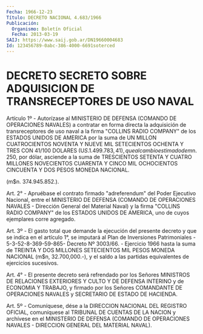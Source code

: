 ```yaml
---
Fecha: 1966-12-23
Título: DECRETO NACIONAL 4.683/1966
Publicación:
  Organismo: Boletín Oficial
  Fecha: 2013-03-19
SAIJ: https://www.saij.gob.ar/DN19660004683
Id: 123456789-0abc-386-4000-6691soterced
---
```

# DECRETO SECRETO SOBRE ADQUISICION DE TRANSRECEPTORES DE USO NAVAL

<a id="1"></a>
Artículo 1º - Autorízase al MINISTERIO DE DEFENSA (COMANDO DE OPERACIONES NAVALES) a contratar en forma directa la adquisición de transreceptores de uso naval a la firma "COLLINS RADIO COMPANY" de los ESTADOS UNIDOS DE AMERICA por la suma de UN MILLON CUATROCIENTOS NOVENTA Y NUEVE MIL SETECIENTOS OCHENTA Y TRES CON 41/100 DOLARES (U$S. 1.499.783,41), que al cambio estimado de m$n. 250, por dólar, asciende a la suma de TRESCIENTOS SETENTA Y CUATRO MILLONES NOVECIENTOS CUARENTA Y CINCO MIL OCHOCIENTOS CINCUENTA Y DOS PESOS MONEDA NACIONAL.

(m$n. 374.945.852.).

<a id="2"></a>
Art. 2° - Apruébase el contrato firmado "adreferendum" del Poder Ejecutivo Nacional, entre el MINISTERIO DE DEFENSA (COMANDO DE OPERACIONES NAVALES - Dirección General del Material Naval) y la firma "COLLINS RADIO COMPANY" de los ESTADOS UNIDOS DE AMERICA, uno de cuyos ejemplares corre agregado.

<a id="3"></a>
Art. 3º - El gasto total que demande la ejecución del presente decreto y que se indica en el artículo 1°, se imputará al Plan de Inversiones Patrimoniales - 5-3-52-8-369-59-865- Decreto Nº 3003/66. - Ejercicio 1966 hasta la suma de TREINTA Y DOS MILLONES SETECIENTOS MIL PESOS MONEDA NACIONAL (m$n, 32.700,000.-), y el saldo a las partidas equivalentes de ejercicios sucesivos.

<a id="4"></a>
Art. 4° - El presente decreto será refrendado por los Señores MINISTROS DE RELACIONES EXTERIORES Y CULTO Y DE DEFENSA INTERINO y de ECONOMIA Y TRABAJO, y firmado por los Señores COMANDANTE DE OPERACIONES NAVALES y SECRETARIO DE ESTADO DE HACIENDA.

<a id="5"></a>
Art. 5º - Comuníquese, dése a la DIRECCION NACIONAL DEL REGISTRO OFICIAL, comuníquese al TRIBUNAL DE CUENTAS DE LA NACION y archívese en el MINISTERIO DE DEFENSA (COMANDO DE OPERACIONES NAVALES - DIRECCION GENERAL DEL MATERIAL NAVAL).